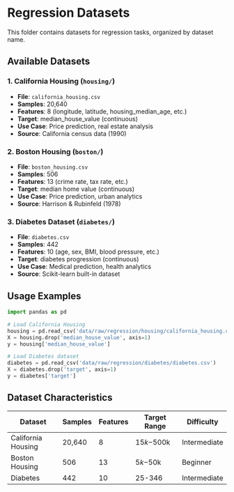 # Regression Datasets

This folder contains datasets for regression tasks, organized by dataset name.

## Available Datasets

### 1. California Housing (`housing/`)
- **File**: `california_housing.csv`
- **Samples**: 20,640
- **Features**: 8 (longitude, latitude, housing_median_age, etc.)
- **Target**: median_house_value (continuous)
- **Use Case**: Price prediction, real estate analysis
- **Source**: California census data (1990)

### 2. Boston Housing (`boston/`)
- **File**: `boston_housing.csv`
- **Samples**: 506
- **Features**: 13 (crime rate, tax rate, etc.)
- **Target**: median home value (continuous)
- **Use Case**: Price prediction, urban analytics
- **Source**: Harrison & Rubinfeld (1978)

### 3. Diabetes Dataset (`diabetes/`)
- **File**: `diabetes.csv`
- **Samples**: 442
- **Features**: 10 (age, sex, BMI, blood pressure, etc.)
- **Target**: diabetes progression (continuous)
- **Use Case**: Medical prediction, health analytics
- **Source**: Scikit-learn built-in dataset

## Usage Examples

```python
import pandas as pd

# Load California Housing
housing = pd.read_csv('data/raw/regression/housing/california_housing.csv')
X = housing.drop('median_house_value', axis=1)
y = housing['median_house_value']

# Load Diabetes dataset
diabetes = pd.read_csv('data/raw/regression/diabetes/diabetes.csv')
X = diabetes.drop('target', axis=1)
y = diabetes['target']
```

## Dataset Characteristics

| Dataset | Samples | Features | Target Range | Difficulty |
|---------|---------|----------|--------------|------------|
| California Housing | 20,640 | 8 | $15k-$500k | Intermediate |
| Boston Housing | 506 | 13 | $5k-$50k | Beginner |
| Diabetes | 442 | 10 | 25-346 | Intermediate |
